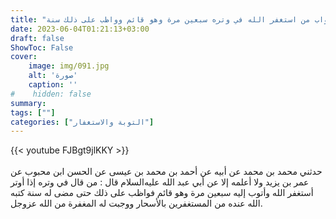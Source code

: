 ```yaml
---
title: "ثواب من استغفر الله في وتره سبعين مرة وهو قائم وواظب على ذلك سنة"
date: 2023-06-04T01:21:13+03:00
draft: false
ShowToc: False
cover:
    image: img/091.jpg
    alt: 'صورة'
    caption: ''
#    hidden: false
summary: 
tags: [""]
categories: ["التوبة والاستغفار"]
---
```

{{< youtube FJBgt9jlKKY >}}  
 <br>
حدثني محمد بن محمد عن أبيه عن أحمد بن محمد بن عيسى عن الحسن
ابن محبوب عن عمر بن يزيد ولا أعلمه إلا عن أبي عبد الله عليه‌السلام قال :
من قال في وتره إذا أوتر أستغفر الله وأتوب إليه سبعين مرة وهو قائم
فواظب على ذلك حتى مضى له سنة كتبه الله عنده من المستغفرين بالأسحار
ووجبت له المغفرة من الله عزوجل.

